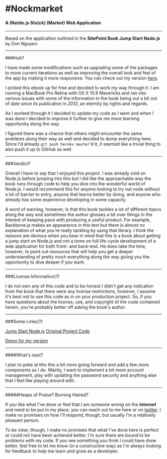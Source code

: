 #Nockmarket
===
#### A (**No**)de.js Sto(**ck**) (**Market**) Web Application
---

Based on the application outlined in the **SitePoint Book Jump Start Node.js** by *Don Nguyen*.

---

###Huh?

I have made some modifications such as upgrading some of the packages to more current iterations as well as improving the overall look and feel of the app by making it more responsive. You can check out my version [here](http://fskirschbaum-nockmarket.herokuapp.com).

I picked this ebook up for free and decided to work my way through it. I am running a MacBook Pro Retina with OS X 10.9 Mavericks and ran into various issues with some of the information in the book being out a bit out of date since its publication in *2012*, an eternity by rights and regards.

As I worked through it I decided to update my code as I went and when I was done I decided to improve it further to give me more learning opportunity along the way.

I figured there was a chance that others might encounter the same problems along their way as well and decided to dump everything here. Since I'd already `git push heroku master`'d it, it seemed like a trivial thing to also push it up to GitHub as well. 

---

###Verdict?

Overall I have to say that I enjoyed this project. I was already sold on Node.js before jumping into this but I did like the approachable way the book runs through code to help you dive into the wonderful world of Node.js. I would recommend this for anyone looking to try out node without a lot of barrier to entry, anyone that learns better by doing, and anyone who already has some experience developing in some capacity.

A word of warning, however, is that this book tackles a lot of different topics along the way and sometimes the author glosses a bit over things in the interest of keeping pace with producing a useful product. For example, Backbone.js makes an appearence in this text but there is almost *no* explanation of what you're really tackling by using that library. I think the reasons are obvious when you bear in mind that this is a book about getting a jump start on Node.js and not a tome on full life-cycle development of a web application for both front- and back-end. He does take the time, however, to point out resources that will help you get a deeper understanding of pretty much everything along the way giving you the opportunity to dive deeper if you want.

---

###License Information(?)

I do not own any of this code and to be honest I didn't get any indication from the book that there were any license restrictions, however, I assume it's best not to use this code as in on your production project. So, if you have questions about the license, use, and copyright of the code contained herein, you're probably better off asking the book's author.

---

###Some Links(?)

[Jump Start Node.js](http://www.sitepoint.com/store/jump-start-node-js/)
[Original Project Code](https://github.com/spbooks/NODEJS1)

[Demo for my version](http://fskirschbaum-nockmarket.herokuapp.com)

---

####What's next?

I plan to poke at this this a bit more going forward and add a few more components as I do. Mainly, I want to implement a bit more account management, play with updating the password security and anything else that I feel like playing around with.

---

#####Heaps of Praise? Burning Hatred?

If you like what I've done or feel that I am someone *wrong* on the **internet** and need to be put in my place, you can reach out to me here or on [twitter](https://twitter.com/fyrephlie). I make no promises on how I'll respond, though, but usually I'm a relatively pleasant person. 

To be clear, though, I make no promises that what I've done here is perfect or could not have been achieved better. I'm sure there are bound to be problems with my code. If you see something you think I could have done better, feel free to let me know (in a constructive way) as I'm always looking for feedback to help me learn and grow as a developer.

